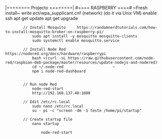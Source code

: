 |======== Projecto ========|
	#==== RASPBERRY ====#
		~Fresh install~
			write ect/wpa_supplicant.cnf (network) (do it via Unix VM)
			enable ssh
			apt get update
			apt get upgrade
			
			// Install Mosquito		https://randomnerdtutorials.com/how-to-install-mosquitto-broker-on-raspberry-pi/
				sudo apt install -y mosquitto mosquitto-clients
				sudo systemctl enable mosquitto.service
			
			// Install Node	Red		https://nodered.org/docs/hardware/raspberrypi
				bash <(curl -sL https://raw.githubusercontent.com/node-red/raspbian-deb-package/master/resources/update-nodejs-and-nodered)	
				cd ~/.node-red						~
				npm i node-red-dashboard

				
			// Run node Red
				node-red-start
				http://192.168.137.40:1880
				
			// Edit /etc/rc.local
				sudo nano /etc/rc.local
				su - pi -c "screen -dm -S teste /home/pi/startup"
				
			// Create startup file
				nano startup
					
					node-red-start